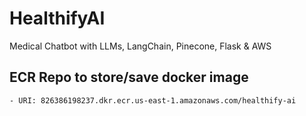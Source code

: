 # HealthifyAI
Medical Chatbot with LLMs, LangChain, Pinecone, Flask &amp; AWS



## ECR Repo to store/save docker image
    - URI: 826386198237.dkr.ecr.us-east-1.amazonaws.com/healthify-ai